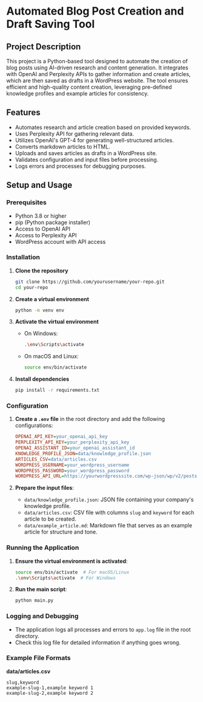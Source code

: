 # Automated Blog Post Creation and Draft Saving Tool

## Project Description

This project is a Python-based tool designed to automate the creation of blog posts using AI-driven research and content generation. It integrates with OpenAI and Perplexity APIs to gather information and create articles, which are then saved as drafts in a WordPress website. The tool ensures efficient and high-quality content creation, leveraging pre-defined knowledge profiles and example articles for consistency.

## Features

- Automates research and article creation based on provided keywords.
- Uses Perplexity API for gathering relevant data.
- Utilizes OpenAI's GPT-4 for generating well-structured articles.
- Converts markdown articles to HTML.
- Uploads and saves articles as drafts in a WordPress site.
- Validates configuration and input files before processing.
- Logs errors and processes for debugging purposes.

## Setup and Usage

### Prerequisites

- Python 3.8 or higher
- pip (Python package installer)
- Access to OpenAI API
- Access to Perplexity API
- WordPress account with API access

### Installation

1. **Clone the repository**

   ```bash
   git clone https://github.com/yourusername/your-repo.git
   cd your-repo
   ```

2. **Create a virtual environment**

   ```bash
   python -m venv env
   ```

3. **Activate the virtual environment**

   - On Windows:
     ```bash
     .\env\Scripts\activate
     ```
   - On macOS and Linux:
     ```bash
     source env/bin/activate
     ```

4. **Install dependencies**
   ```bash
   pip install -r requirements.txt
   ```

### Configuration

1. **Create a `.env` file** in the root directory and add the following configurations:

   ```ini
   OPENAI_API_KEY=your_openai_api_key
   PERPLEXITY_API_KEY=your_perplexity_api_key
   OPENAI_ASSISTANT_ID=your_openai_assistant_id
   KNOWLEDGE_PROFILE_JSON=data/knowledge_profile.json
   ARTICLES_CSV=data/articles.csv
   WORDPRESS_USERNAME=your_wordpress_username
   WORDPRESS_PASSWORD=your_wordpress_password
   WORDPRESS_API_URL=https://yourwordpresssite.com/wp-json/wp/v2/posts
   ```

2. **Prepare the input files**:
   - `data/knowledge_profile.json`: JSON file containing your company's knowledge profile.
   - `data/articles.csv`: CSV file with columns `slug` and `keyword` for each article to be created.
   - `data/example_article.md`: Markdown file that serves as an example article for structure and tone.

### Running the Application

1. **Ensure the virtual environment is activated**:

   ```bash
   source env/bin/activate  # For macOS/Linux
   .\env\Scripts\activate  # For Windows
   ```

2. **Run the main script**:
   ```bash
   python main.py
   ```

### Logging and Debugging

- The application logs all processes and errors to `app.log` file in the root directory.
- Check this log file for detailed information if anything goes wrong.

### Example File Formats

**data/articles.csv**

```csv
slug,keyword
example-slug-1,example keyword 1
example-slug-2,example keyword 2
```

